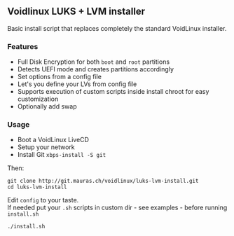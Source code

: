 Voidlinux LUKS + LVM installer
------------------------------

Basic install script that replaces completely the standard VoidLinux installer.  

### Features

- Full Disk Encryption for both `boot` and `root` partitions
- Detects UEFI mode and creates partitions accordingly
- Set options from a config file
- Let's you define your LVs from config file
- Supports execution of custom scripts inside install chroot for easy customization
- Optionally add swap

### Usage

- Boot a VoidLinux LiveCD
- Setup your network
- Install Git `xbps-install -S git`

Then:

```
git clone http://git.mauras.ch/voidlinux/luks-lvm-install.git
cd luks-lvm-install
```
Edit `config` to your taste.  
If needed put your `.sh` scripts in custom dir - see examples - before running `install.sh`  
```
./install.sh
```

